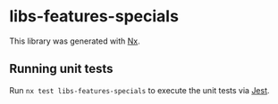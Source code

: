 # libs-features-specials

This library was generated with [Nx](https://nx.dev).

## Running unit tests

Run `nx test libs-features-specials` to execute the unit tests via [Jest](https://jestjs.io).
